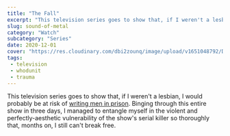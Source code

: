 ```yaml
--- 
title: "The Fall"
excerpt: "This television series goes to show that, if I weren't a lesbian, I would probably be at risk of writing men in prison."
slug: sound-of-metal
category: "Watch"
subcategory: "Series"
date: 2020-12-01
cover: "https://res.cloudinary.com/dbi2zounq/image/upload/v1651048792/Digital%20garden/media/the-fall_jfox9l.jpg"
tags:
 - television
 - whodunit
 - trauma
---   
```

This television series goes to show that, if I weren't a lesbian, I would probably be at risk of [writing men in prison](https://en.wikipedia.org/wiki/Hybristophilia). Binging through this entire show in three days, I managed to entangle myself in the violent and perfectly-aesthetic vulnerability of the show's serial killer so thoroughly that, months on, I still can't break free.